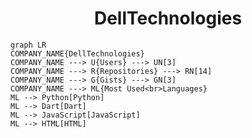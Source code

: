 <h1 align="center">DellTechnologies</h1>

```mermaid
graph LR
COMPANY_NAME{DellTechnologies}
COMPANY_NAME ---> U{Users} ---> UN[3]
COMPANY_NAME ---> R{Repositories} ---> RN[14]
COMPANY_NAME ---> G{Gists} ---> GN[3]
COMPANY_NAME ---> ML{Most Used<br>Languages}
ML --> Python[Python]
ML --> Dart[Dart]
ML --> JavaScript[JavaScript]
ML --> HTML[HTML]
```
